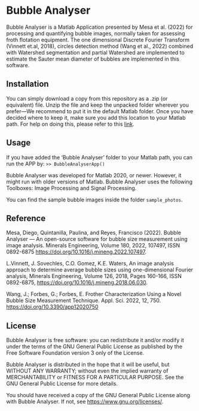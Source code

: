#  Bubble Analyser

Bubble Analyser is a Matlab Application presented by Mesa et al. (2022) for processing and quantifying bubble images, normally taken for assessing froth flotation equipment. The one dimensional Discrete Fourier Transform (Vinnett et.al, 2018), circles detection method (Wang et al., 2022) combined with Watershed segmentation and partial Watershed are implemented to estimate the Sauter mean diameter of bubbles are implemented in this software.

## Installation

You can simply download a copy from this repository as a .zip (or equivalent) file. Unzip the file and keep the unpacked folder wherever you prefer—We recommend to put it in the default Matlab folder. Once you have decided where to keep it, make sure you add this location to your Matlab path. For help on doing this, please refer to this [link](https://www.mathworks.com/help/matlab/ref/addpath.html).

## Usage

If you have added the ‘Bubble Analyser’ folder to your Matlab path, you can run the APP by:
```>> BubbleAnalyserApp()```

Bubble Analyser was developed for Matlab 2020, or newer. However, it might run with older versions of Matlab. Bubble Analyser uses the following Toolboxes: Image Processing and Signal Processing.

You can find the sample bubble images inside the folder `sample_photos`.

## Reference
Mesa, Diego, Quintanilla, Paulina, and Reyes, Francisco (2022). Bubble Analyser — An open-source software for bubble size measurement using image analysis. Minerals Engineering, Volume 180, 2022, 107497, ISSN 0892-6875 https://doi.org/10.1016/j.mineng.2022.107497.

L.Vinnett, J. Sovechles, C.O. Gomez, K.E. Waters, An image analysis approach to determine average bubble sizes using one-dimensional Fourier analysis, Minerals Engineering, Volume 126, 2018, Pages 160-166, ISSN 0892-6875, https://doi.org/10.1016/j.mineng.2018.06.030.

Wang, J.; Forbes, G.; Forbes, E. Frother Characterization Using a Novel Bubble Size Measurement Technique. Appl. Sci. 2022, 12, 750. https://doi.org/10.3390/app12020750

## License
Bubble Analyser is free software: you can redistribute it and/or modify it under the terms of the GNU General Public License as published by the Free Software Foundation version 3 only of the License.

Bubble Analyser is distributed in the hope that it will be useful, but WITHOUT ANY WARRANTY; without even the implied warranty of MERCHANTABILITY or FITNESS FOR A PARTICULAR PURPOSE.  See the GNU General Public License for more details.

You should have received a copy of the GNU General Public License along with Bubble Analyser.  If not, see <https://www.gnu.org/licenses/>.
